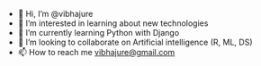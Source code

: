- 👋 Hi, I’m @vibhajure
- 👀 I’m interested in learning about new technologies
- 🌱 I’m currently learning Python with Django
- 💞️ I’m looking to collaborate on Artificial intelligence (R, ML, DS)
- 📫 How to reach me vibhajure@gmail.com

<!---
vibhajure/vibhajure is a ✨ special ✨ repository because its `README.md` (this file) appears on your GitHub profile.
You can click the Preview link to take a look at your changes.
--->
